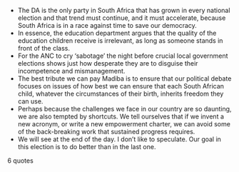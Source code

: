  - The DA is the only party in South Africa that has grown in every national election and that trend must continue, and it must accelerate, because South Africa is in a race against time to save our democracy.
 - In essence, the education department argues that the quality of the education children receive is irrelevant, as long as someone stands in front of the class.
 - For the ANC to cry ‘sabotage’ the night before crucial local government elections shows just how desperate they are to disguise their incompetence and mismanagement.
 - The best tribute we can pay Madiba is to ensure that our political debate focuses on issues of how best we can ensure that each South African child, whatever the circumstances of their birth, inherits freedom they can use.
 - Perhaps because the challenges we face in our country are so daunting, we are also tempted by shortcuts. We tell ourselves that if we invent a new acronym, or write a new empowerment charter, we can avoid some of the back-breaking work that sustained progress requires.
 - We will see at the end of the day. I don’t like to speculate. Our goal in this election is to do better than in the last one.

6 quotes